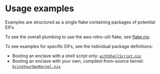 # Usage examples

Examples are structured as a single flake containing packages of potential EIFs.

To see the overall plumbing to use the aws-nitro-util flake, see [flake.nix](./flake.nix).

To see examples for specific EIFs, see the individual package definitions:

- Booting an enclave with a shell script only: [`withShellScript.nix`](./withShellScript.nix)
- Booting an enclave with your own, compiled-from-source kernel: [`bringYourOwnKernel.nix`](./bringYourOwnKernel.nix)